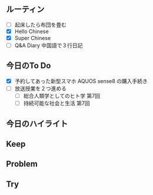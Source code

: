 ## ルーティン
- [ ] 起床したら布団を畳む
- [x] Hello Chinese
- [x] Super Chinese
- [ ] Q&A Diary 中国語で３行日記
## 今日のTo Do
- [x] 予約してあった新型スマホ AQUOS sense8 の購入手続き
- [ ] 放送授業を２つ進める
	- [ ] 総合人類学としてのヒト学 第7回
	- [ ] 持続可能な社会と生活 第7回
## 今日のハイライト
## Keep
## Problem
## Try
